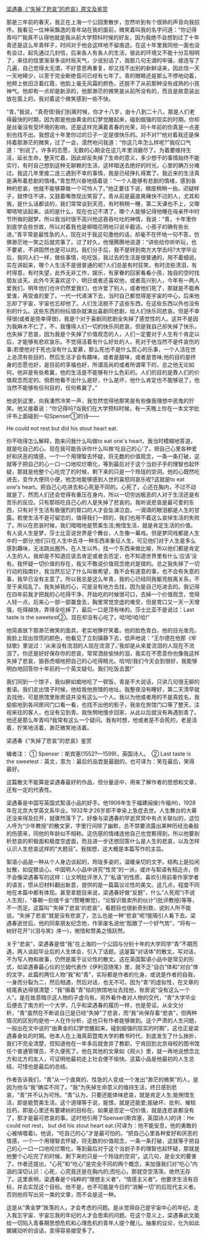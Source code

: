 [梁遇春《“失掉了悲哀”的悲哀》原文及鉴赏](https://www.vrrw.net/wx/8918.html)

那是三年前的春天，我正在上海一个公园里散步，忽然听到有个很熟的声音向我招呼。我看见一位神采飘逸的青年站在我的面前，微笑着叫我的名字问道：“你记得青吗?”我真不认得他就是我从前大学预科时候的好友，因为我绝不会想到过了十年青还是这么年青样子，时间对于他会这样地不留痕迹。在这十年里我同他一面也没有会过，起先通过几封信，后来各人有各人的生活，彼此的环境又不能十分互相明了，来往的信里渐渐多谈时局天气，少说别话了，我那几句无谓的牢骚，接连写了几遍，自己觉得太无谓，不好意思再重复，却又找不出别的新鲜话来，因此信一天一天地稀少，以至于完全断绝音问已经有七年了。青的眼睛还是那么不停地动着，他颊上依旧泛着红霞，他脸上毫无风霜的颜色，还脱不了从前那种没有成熟的小孩神气。他却有一点却是新添的，他那渺茫的微笑是从前所没有的，而且是故意装出放在面上的，我对着这个微笑感到一些不快。



“青，”我说，“真奇怪!我们别离时候，你才十八岁，由十八到二十八，那是人们老得最快的时期，因为那是他由黄金的幻梦觉醒起来，碰到倔强的现实的时期。你却是丝毫没有受环境的影响，还是这样充满着青春的光荣，同十年前的你真是一点差别也找不出。我想这十年里你过的日子一定是很快乐的。对不对?”他对着我还是保持着那渺茫的微笑，过了一会，漠然地问我道：“你这几年怎么样呢?”我叹口气道：“别说了。许多的志愿，无数的心期全在这几年里消磨尽了。为着要维持生活，延长生命，整天忙着，因此却反失掉了生命的意义，多少想干的事情始终不能实行，有时自己想到这种无聊赖的生活，这样暗送去绝好的时光，心里的确万分难过。我这几年里接二连三遇到不幸的事情，我是已经挣扎得累了。我近来的生活真是满布着悲剧的情绪。”青忽然兴奋地插着说：“一个人能够有悲剧的情绪，感到各种的悲哀，他就不能够算做一个可怜人了。”他正要往下说，眼皮稍稍一抬，迟疑样子，就停住不讲，又鼓着嘴唇现出笑容了。青从前是最直爽痛快不过的人，尤其和我，是什么话都谈的，我们常常谈到天亮，有时稍稍一睡，第二天课也不上，又唧唧哝哝谈起来。谈的是什么，现在也记不清了，哪个人能够记得他睡在母亲怀中时节所做的甜梦。所以我当时很不高兴他这吞吞吐吐的神情，我说：“青，十年里你到底学会些世故，所以对着我也是柳暗花明地只说半截话。小孩子的确有些长进。”青平常是最性急的人，现在对于我这句激他的话，却毫不在怀地一句不答，仿佛渺茫地一笑之后就完事了。过了好久，他慢腾腾地说道：“讲些给你听听玩，也不要紧，不讲固然也是可以的。我们分手后，我不是转到南方大学去吗?大学毕业后，我同人们一样，做些事情，吃吃饭，我过去的生活是很普通的，用不着细说。实在讲起来，哪个人生活不是很普通的呢?人们总是有时狂笑，有时流些清泪，有时得意，有时失望，此外无非工作，娱乐，有家眷的回家看看小孩，独自的空时找朋友谈天。此外今天喜欢这个，明日或者还喜欢他，或者高兴别人，今年有一两人爱我们，明年他们也许仍然爱我们，也许爱了别人，或者他们死了，那就是不能再爱谁，再受谁的爱了。一代一代递演下去，当时自己都觉得是宇宙的中心，后来他忘却了宇宙，宇宙也忘却他了。人们生活脱不了这些东西，在这些东西以外也没有别的什么。这些东西的纷纭错杂就演出喜剧同悲剧，给人们快乐同悲哀。但是不幸得很(或者是侥幸得很)，我是个对于喜剧同悲剧全失掉了感觉性的人。这并不是因为我麻木不仁了，不，我懂得人们一切的快乐同悲哀，但是我自己却失掉了快乐，也失掉了悲哀，因为我是个失掉了价值观念的人，人们一定要对于人生有个肯定以后，才能够有悲欢哀乐。不觉得活着有什么好处的人，死对于他当然不是件哀伤的事;若使他对于死也没有什么爱慕，那么死也不是什么赏心的乐事，一个人活在世上总须有些目的，然后生活才会有趣味，或者是甜味，或者是苦味;他的目的是终身的志愿也好，是目前的享福也好，所谓高尚的或者所谓卑下的，总之他无论如何，他非是有些希冀，他的生活是不能够有什么色彩的。人们的目的是靠人们的价值观念而定的。倘若他看不出什么是好，什么是坏，他什么肯定也不能够说了，他当然不能够有任何目的，任何希冀了。”

他说到这里，向我凄然冷笑一声，我忽然觉得他那笑是有些像我理想中恶鬼的狞笑。他又接着说：“你记得吗?当我们在大学预科时候，有一天晚上你在一本文学批评书上面碰到一句Spenser①的诗——

He could not rest but did his stout heart eat.

你不晓得怎么解释，跑来问我什么叫做to eat one's heart，我当时模糊地答道，就是吃自己的心。现在我可能告诉你什么叫做‘吃自己的心’了。把自己心里各种爱好和厌恶的情感，一个一个用理智去怀疑，将无数的价值观念，一条一条打破，这就等于把自己的心一口一口地咬烂嚼化，等到最后对于这个当刽子手的理智也起怀疑，那就是他整个心吃完了的时候，剩下来的只是一个玲珑的空洞。他的心既然吃进去，变作大便同小便，他怎地能够感到人世的喜怒同哀乐呢?这就是to eat one's heart。把自己心吃进去和心死是不同的。心死了，心还在胸内，不过不动就是了，然而人们还会觉得有重压在身内，所以一切穷凶极恶的人对于生活还是有苦乐的反应。只有那班吃自己心的人是失掉了悲哀的。我听说悲哀是最可爱的东西，只有对于生活有极强烈的胃口的人才会坠涕泣血，一滴滴的眼泪都是人生的甘露。若使生活不是可留恋的，值得我们一顾的，我们也用不着这么哀悼生活的失败了。所以在悲哀时候，我们暗暗地是赞美生活;惋惜生活，就是肯定生活的价值。有人说人生是梦，莎士比亚说世界是个舞台，人生像一幕戏。但是梦同戏都是人生中的一部分;他们只在人生中去寻一种东西来象征人生，可见他们对于人生是多么感到趣味，无法跳出圈外，在人生以外，找一个东西来做比喻，所以他们都是肯定人生的人。我却是不知道应该去肯定或者去否定，也不知道世界里有什么‘应该’没有。我怀疑一切价值的存在，我又不敢说价值观念绝对是错的。总之我失掉了一切行动的指南针，我当然忘记了什么叫做希望，我不会有遂意的事，也不会有失意的事，我早已没有主意了。所以我总是这么年青，我的心已经同我躯壳脱离关系，不至于来捣乱了。我失掉我的心，可是没有地方去找，因为是自己吃进去的。我记得在四年前我才把我的心吃得干净，开始吃的时候很可口，去掉一个价值观念，觉得人轻一点，后来心一部一部蚕食去，胸里常觉空虚的难受，但是胃口又一天一天增强，吃得越快，弄得全吃掉了，最后一口是顶有味的。莎士比亚不是说过：Last taste is the sweetest②。现在却没有心吃了。哈!哈!哈!哈!”

他简直放下那渺茫微笑的面具，老实地狰狞笑着。他的脸色青白，他的目光发亮。我脸上现出惊慌的颜色，他看见了立刻镇静下去，低声地说：“王尔德在他那《牢狱歌》里说过：‘从来没有流泪的人现在流泪了。’我却是从来爱流泪的人现在不流泪了。你还是好好保存你的悲哀，常常洒些愉快的泪，我实在不愿意你也像我这样失掉了悲哀，狼吞虎咽地把自己的心吃得精光。哈!哈!我们今天会到很好，我能够明白地回答你十年前的一个英文疑句。我们吃饭去罢!”

我们同到一个馆子，我似醉如痴地吃了一顿饭，青是不大说话，只讲几句很无聊的套语。我们走出馆子时候，他给我他旅馆的地址。我整夜没有睡好，第二天清早就去找他，可是旅馆里账房说并没有这么一个人。我以为他或者用的不是真姓名，我偷偷地到各间房间门口看一看，也找不出他的影子，我坐在旅馆门口等了整天，注视来往的客人，也没有见到青。我怅惘地慢步回家，从此以后就没有再遇到青了。他还是那么年青吗?我常有这么一个疑问。我有时想，他或者是不会死的，老是活着，狞笑地活着，渺茫微笑地活着。

梁遇春《“失掉了悲哀”的悲哀》鉴赏

编者注： ① Spenser：斯宾塞(1552?—1599)，英国诗人。　② Last taste is the sweetest：英文，意为：最后的品尝是最甜的。也可译为：笑在最后，笑得最好。

这篇散文不能算是梁遇春最好的作品，但分量适中，用来了解作者的思想和文章，还有一定的代表性。

梁遇春是中国写英国式絮语小品的好手。他1906年生于福建闽侯(今福州)，1928年在北京大学英文系毕业。1932年才26岁即不幸染上急症去世。人生舞台的大幕还没来得及拉开，就骤然落下了。好像与梁遇春的早逝冥冥中有点关联似的，这位人呼为“少年教授”的散文家，字里行间除了幽默，总不禁要流露出某种历经沧桑般的伤感来，同他的年龄似不相称。这伤感的情绪连他自己也觉察得到，所以他要剖析悲哀的积极面和极度空虚面，而且进一步还想回答什么是人生的悲哀，以及怎样认识人生悲哀这样的“大题目”。我揣想，这大概是本篇写作的主旨。

絮语小品是一种从个人身边谈起的，玲珑多姿的，温暖亲切的文字。结构上是拉闲扯散，如促膝谈心。中国明人小品中讲究“性灵”的一派，或许与絮语有相近点，但不会像梁遇春写的这样：让文明批评渗入了“私语”的性质，喜欢引用前辈作家学者的语言，惯从旧材料翻出新意，提供的是一篇篇议论性的美文。这几点，程度不同地在本篇中都有体现。甚至拿题目来说，梁遇春好做“反题”，什么“人死观”(不说人生观)，“春朝一刻值千金”(赞睡懒觉)，“论智识贩卖所的伙计”(批评教授)等等，不一而足。这篇叫“‘失掉了悲哀’的悲哀”，看题目也很新奇别致，说别人所不能说。“失掉了悲哀”就是没有悲哀了，怎么也是一种“悲哀”呢?能吸引人看下去。梁遇春逝世后，他的同辈朋友纪念他，作家废名说他“酝酿了一个好气势”，“将有一树好花开”(《泪与笑》序一)，惋惜和赞美之情跃然。

关于“悲哀”，梁遇春是借“我”在上海的一个公园与分别十年的大学同学“青”不期而遇，两人谈起毕业后的人生体会，引入了话题。这是篇“对话体”的散文。写对话，不为写人物和故事，仍然是属于议论性的散文。这在英国絮语小品中是常见的形式，如梁遇春最心仪的兰姆代表作《伊利亚随笔》里，就不乏“自白”体和“对白”体的文字。此篇的两位人物“我”和“青”，实际都是作者的化身。或说是作者的自我，一身而分裂为二，然后相遇，然后对话，也无不可。因为“青”的虚拟性，在文章的结尾表达得很清楚：“我”循着“青”给的旅馆地址去找他，账房说“没有这么一个人”。是在故意暗示这人物的子虚乌有。另外看作者对人物的交代，“青”大学毕业后便去了南方的一个大学，几乎和梁遇春的履历一样，也是旁证。从全文分析，“青”虽然在不断说自己是已经“失掉”了悲哀，而“我”尚保存着“悲哀”，但两种情况的区别均是他一人在作分析，这也只有作者能够做到。这个严肃的人生问题，一般出在文中说的“由黄金的幻梦觉醒起来，碰到倔强的现实的时期”，这也正是梁遇春身处的时期。他本人在上海真茹暨南大学的教书时代，到底发生了什么挫折，我们不完全清楚，但知道他在一年多后就舍弃了教职，宁肯回到北京母校的图书馆任个普通管理员，不久便死了。他在其他的文章如《观火》里，就一再地说想念北方和北方的友人，可证明他最初走上社会便不愉快。这篇小品是他最初的人生总结，可惜也是最后的总结。

作者告诉我们，“青”从一个直爽的、性急的人变成一个发出“渺茫的微笑”的人，是因为他与“我”确实不同了。“我”为失掉生命意义的维持生活，终日感到悲哀，“青”并不认为可怜。“青”认为，只要还能体味悲哀，就是肯定人生;能惋惜生活，即是能赞美生活。这个道理等于说，能恨，就是还能爱;能破坏、批判、摧枯拉朽，即是心里还有要建树的目标在。如果是否定一切价值，就是连悲哀都没有了，那才是最可悲哀的事。这时他引用了Spenser(斯宾塞，英国诗人)的诗：He could not rest， but did his stout heart eat.(可译为：他不能安息，他的勇敢的心被啃噬着)。他说，“吃自己的心”才是最可怕的。“把自己心里各种爱好和厌恶的情感，一个一个用理智去怀疑，将无数的价值观念，一条一条打破，这就等于把自己的心一口一口地咬烂嚼化，等到最后对于这个当刽子手的理智也起怀疑，那就是他整个心吃完了的时候，剩下来的只是一个玲珑的空洞”。这几句，是全文的要害了。作者还提出，“心死”和“吃心”是完全不同的两个概念，来加强我们对“吃心”内涵的深切认识：心死，心究竟还是在胸内的;而吃心，那就空空荡荡，绝然无存了。这里表明，梁遇春是个纯粹的“理想主义者”，“情感主义者”。他要求生活有目标，并去实现这个目标。他不是，也不可能是今日的“消解一切”的后现代主义者。否则他将写出另一类的文章，而不会是这一种。

这是从“黄金梦”跌落的人，才会考虑的问题。是从觉得自己是宇宙中心的年纪，走入我忘宇宙、宇宙忘我的年纪的人才会思索的问题。在这个意义上，梁遇春此文能给一切陷入青春期思想危机和心理危机的青年人提个醒儿。抽象的议论，化为如此娓娓动听的谈话，变得容易接受多了。

